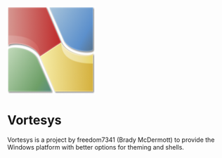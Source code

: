 <img src="vsysrgby512.png" width="200" height="200">

# Vortesys

Vortesys is a project by freedom7341 (Brady McDermott) to provide the Windows platform with better options for theming and shells.

